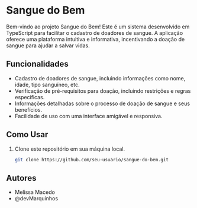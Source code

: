 # Sangue do Bem

Bem-vindo ao projeto Sangue do Bem! Este é um sistema desenvolvido em TypeScript para facilitar o cadastro de doadores de sangue. A aplicação oferece uma plataforma intuitiva e informativa, incentivando a doação de sangue para ajudar a salvar vidas.

## Funcionalidades

- Cadastro de doadores de sangue, incluindo informações como nome, idade, tipo sanguíneo, etc.
- Verificação de pré-requisitos para doação, incluindo restrições e regras específicas.
- Informações detalhadas sobre o processo de doação de sangue e seus benefícios.
- Facilidade de uso com uma interface amigável e responsiva.

## Como Usar

1. Clone este repositório em sua máquina local.
   ```bash
   git clone https://github.com/seu-usuario/sangue-do-bem.git
## Autores
- Melissa Macedo
- @devMarquinhos
